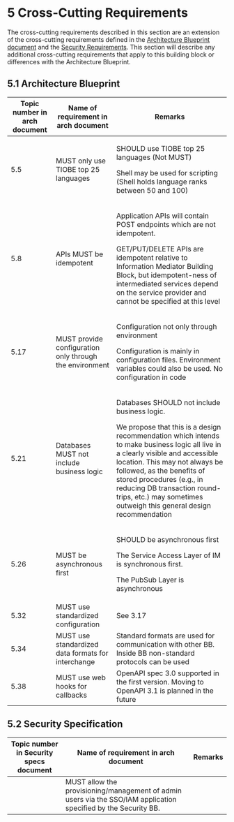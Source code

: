 # 5 Cross-Cutting Requirements

The cross-cutting requirements described in this section are an extension of the cross-cutting requirements defined in the [Architecture Blueprint document](https://govstack.gitbook.io/specification/building-blocks/architecture-and-nonfunctional-requirements) and the [Security Requirements](https://govstack.gitbook.io/specification/security-requirements). This section will describe any additional cross-cutting requirements that apply to this building block or differences with the Architecture Blueprint.

## **5.1 Architecture Blueprint**

| Topic number in arch document | Name of requirement in arch document                    | Remarks                                                                                                                                                                                                                                                                                                                                                                                    |
| ----------------------------- | ------------------------------------------------------- | ------------------------------------------------------------------------------------------------------------------------------------------------------------------------------------------------------------------------------------------------------------------------------------------------------------------------------------------------------------------------------------------ |
| 5.5                           | MUST only use TIOBE top 25 languages                    | <p>SHOULD use TIOBE top 25 languages (Not MUST)</p><p>Shell may be used for scripting (Shell holds language ranks between 50 and 100)</p>                                                                                                                                                                                                                                                  |
| 5.8                           | APIs MUST be idempotent                                 | <p>Application APIs will contain POST endpoints which are not idempotent.</p><p>GET/PUT/DELETE APIs are idempotent relative to Information Mediator Building Block, but idempotent-ness of intermediated services depend on the service provider and cannot be specified at this level</p>                                                                                                 |
| 5.17                          | MUST provide configuration only through the environment | <p>Configuration not only through environment</p><p>Configuration is mainly in configuration files. Environment variables could also be used. No configuration in code</p>                                                                                                                                                                                                                 |
| 5.21                          | Databases MUST not include business logic               | <p>Databases SHOULD not include business logic.</p><p>We propose that this is a design recommendation which intends to make business logic all live in a clearly visible and accessible location. This may not always be followed, as the benefits of stored procedures (e.g., in reducing DB transaction round-trips, etc.) may sometimes outweigh this general design recommendation</p> |
| 5.26                          | MUST be asynchronous first                              | <p>SHOULD be asynchronous first</p><p>The Service Access Layer of IM is synchronous first.</p><p>The PubSub Layer is asynchronous</p>                                                                                                                                                                                                                                                      |
| 5.32                          | MUST use standardized configuration                     | See 3.17                                                                                                                                                                                                                                                                                                                                                                                   |
| 5.34                          | MUST use standardized data formats for interchange      | Standard formats are used for communication with other BB. Inside BB non-standard protocols can be used                                                                                                                                                                                                                                                                                    |
| 5.38                          | MUST use web hooks for callbacks                        | OpenAPI spec 3.0 supported in the first version. Moving to OpenAPI 3.1 is planned in the future                                                                                                                                                                                                                                                                                            |

## **5.2 Security Specification**

| Topic number in Security specs document | Name of requirement in arch document                                                                            | Remarks |
| --------------------------------------- | --------------------------------------------------------------------------------------------------------------- | ------- |
|                                         | MUST allow the provisioning/management of admin users via the SSO/IAM application specified by the Security BB. |         |
